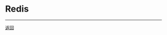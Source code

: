 # Redis

---

[返回](/repository/databases/NoSQL/README.md#redisrepositorydatabasesnosqlredisreadmemdredis)